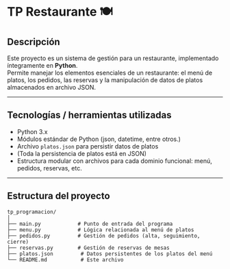 # TP Restaurante 🍽️

## Descripción

Este proyecto es un sistema de gestión para un restaurante, implementado íntegramente en **Python**.  
Permite manejar los elementos esenciales de un restaurante: el menú de platos, los pedidos, las reservas y la manipulación de datos de platos almacenados en archivo JSON.

---

## Tecnologías / herramientas utilizadas

- Python 3.x  
- Módulos estándar de Python (json, datetime, entre otros.)  
- Archivo `platos.json` para persistir datos de platos  
- (Toda la persistencia de platos está en JSON)  
- Estructura modular con archivos para cada dominio funcional: menú, pedidos, reservas, etc.

---

## Estructura del proyecto

```text
tp_programacion/
│
├── main.py            # Punto de entrada del programa
├── menu.py            # Lógica relacionada al menú de platos
├── pedidos.py         # Gestión de pedidos (alta, seguimiento, cierre)
├── reservas.py        # Gestión de reservas de mesas
├── platos.json         # Datos persistentes de los platos del menú
└── README.md           # Este archivo
